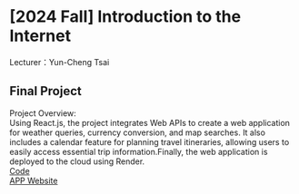 # [2024 Fall] Introduction to the Internet<br>
Lecturer：Yun-Cheng Tsai<br>
## Final Project
Project Overview:<br>
Using React.js, the project integrates Web APIs to create a web application for weather queries, currency conversion, and map searches. It also includes a calendar feature for planning travel itineraries, allowing users to easily access essential trip information.Finally, the web application is deployed to the cloud using Render.<br>
[Code](https://github.com/ethanlin1126/Web/tree/main/Final%20Project)<br>
[APP Website](https://web-main-172e.onrender.com/)<br>
